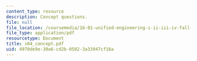 ```yaml
---
content_type: resource
description: Concept questions.
file: null
file_location: /coursemedia/16-01-unified-engineering-i-ii-iii-iv-fall-2005-spring-2006/4970de9e30a6cd2b05023a33947cf16a_s04_concept.pdf
file_type: application/pdf
resourcetype: Document
title: s04_concept.pdf
uid: 4970de9e-30a6-cd2b-0502-3a33947cf16a
---
```

